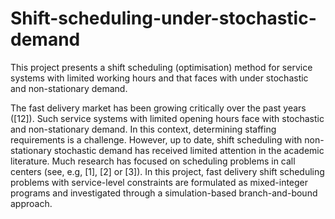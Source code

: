 # Shift-scheduling-under-stochastic-demand
This project presents a shift scheduling (optimisation) method for service systems with limited working hours and that faces with under stochastic and non-stationary demand.

The fast delivery market has been growing critically over the past years ([12]). Such service systems with limited opening hours face with stochastic and non-stationary demand. In this context, determining staffing requirements is a challenge. However, up to date, shift scheduling with non-stationary stochastic demand has received limited attention in the academic literature. Much research has focused on scheduling problems in call centers (see, e.g, [1], [2] or [3]). In this project, fast delivery shift scheduling problems with service-level constraints are formulated as mixed-integer programs and investigated through a simulation-based branch-and-bound approach. 
